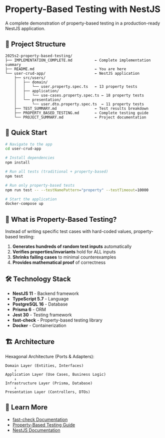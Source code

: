 # Property-Based Testing with NestJS

A complete demonstration of property-based testing in a production-ready NestJS application.

## 📁 Project Structure

```
2025s2-property-based-testing/
├── IMPLEMENTATION_COMPLETE.md          ← Complete implementation summary
├── README.md                           ← You are here
└── user-crud-app/                      ← NestJS application
    ├── src/users/
    │   ├── domain/
    │   │   └── user.property.spec.ts   ← 13 property tests
    │   ├── application/
    │   │   └── use-cases.property.spec.ts ← 18 property tests
    │   └── presentation/
    │       └── user.dto.property.spec.ts  ← 11 property tests
    ├── TEST_SUMMARY.md                 ← Test results breakdown
    ├── PROPERTY_BASED_TESTING.md       ← Complete testing guide
    └── PROJECT_SUMMARY.md              ← Project documentation
```

## 🚀 Quick Start

```bash
# Navigate to the app
cd user-crud-app

# Install dependencies
npm install

# Run all tests (traditional + property-based)
npm test

# Run only property-based tests
npm run test -- --testNamePattern="property" --testTimeout=10000

# Start the application
docker-compose up
```

## 🧪 What is Property-Based Testing?

Instead of writing specific test cases with hard-coded values, property-based testing:

1. **Generates hundreds of random test inputs** automatically
2. **Verifies properties/invariants** hold for ALL inputs
3. **Shrinks failing cases** to minimal counterexamples
4. **Provides mathematical proof** of correctness

## 🛠️ Technology Stack

- **NestJS 11** - Backend framework
- **TypeScript 5.7** - Language
- **PostgreSQL 16** - Database
- **Prisma 6** - ORM
- **Jest 30** - Testing framework
- **fast-check** - Property-based testing library
- **Docker** - Containerization

## 🏗️ Architecture

Hexagonal Architecture (Ports & Adapters):

```
Domain Layer (Entities, Interfaces)
    ↓
Application Layer (Use Cases, Business Logic)
    ↓
Infrastructure Layer (Prisma, Database)
    ↓
Presentation Layer (Controllers, DTOs)
```

## 📖 Learn More

- [fast-check Documentation](https://github.com/dubzzz/fast-check)
- [Property-Based Testing Guide](https://hypothesis.works/articles/what-is-property-based-testing/)
- [NestJS Documentation](https://nestjs.com/)
